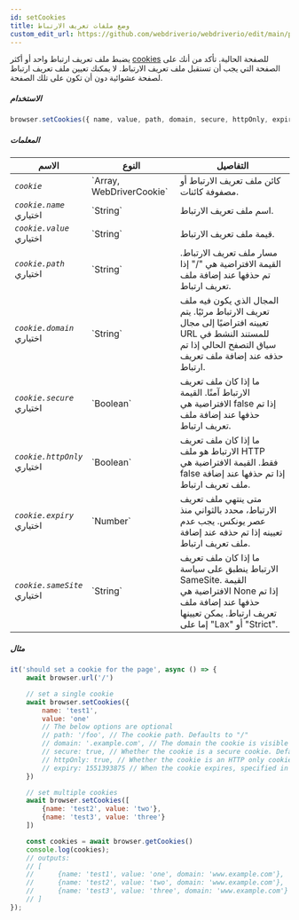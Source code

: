 ```yaml
---
id: setCookies
title: وضع ملفات تعريف الارتباط
custom_edit_url: https://github.com/webdriverio/webdriverio/edit/main/packages/webdriverio/src/commands/browser/setCookies.ts
---
```


يضبط ملف تعريف ارتباط واحد أو أكثر [cookies](https://w3c.github.io/webdriver/#cookies) للصفحة الحالية. تأكد من أنك على الصفحة التي يجب أن تستقبل ملف تعريف الارتباط. لا يمكنك تعيين ملف تعريف ارتباط لصفحة عشوائية دون أن تكون على تلك الصفحة.

##### الاستخدام

```js
browser.setCookies({ name, value, path, domain, secure, httpOnly, expiry, sameSite })
```

##### المعلمات

<table>
  <thead>
    <tr>
      <th>الاسم</th><th>النوع</th><th>التفاصيل</th>
    </tr>
  </thead>
  <tbody>
    <tr>
      <td><code><var>cookie</var></code></td>
      <td>`Array<WebDriverCookie>, WebDriverCookie`</td>
      <td>كائن ملف تعريف الارتباط أو مصفوفة كائنات.</td>
    </tr>
    <tr>
      <td><code><var>cookie.name</var></code><br /><span className="label labelWarning">اختياري</span></td>
      <td>`String`</td>
      <td>اسم ملف تعريف الارتباط.</td>
    </tr>
    <tr>
      <td><code><var>cookie.value</var></code><br /><span className="label labelWarning">اختياري</span></td>
      <td>`String`</td>
      <td>قيمة ملف تعريف الارتباط.</td>
    </tr>
    <tr>
      <td><code><var>cookie.path</var></code><br /><span className="label labelWarning">اختياري</span></td>
      <td>`String`</td>
      <td>مسار ملف تعريف الارتباط. القيمة الافتراضية هي "/" إذا تم حذفها عند إضافة ملف تعريف ارتباط.</td>
    </tr>
    <tr>
      <td><code><var>cookie.domain</var></code><br /><span className="label labelWarning">اختياري</span></td>
      <td>`String`</td>
      <td>المجال الذي يكون فيه ملف تعريف الارتباط مرئيًا. يتم تعيينه افتراضيًا إلى مجال URL للمستند النشط في سياق التصفح الحالي إذا تم حذفه عند إضافة ملف تعريف ارتباط.</td>
    </tr>
    <tr>
      <td><code><var>cookie.secure</var></code><br /><span className="label labelWarning">اختياري</span></td>
      <td>`Boolean`</td>
      <td>ما إذا كان ملف تعريف الارتباط آمنًا. القيمة الافتراضية هي false إذا تم حذفها عند إضافة ملف تعريف ارتباط.</td>
    </tr>
    <tr>
      <td><code><var>cookie.httpOnly</var></code><br /><span className="label labelWarning">اختياري</span></td>
      <td>`Boolean`</td>
      <td>ما إذا كان ملف تعريف الارتباط هو ملف HTTP فقط. القيمة الافتراضية هي false إذا تم حذفها عند إضافة ملف تعريف ارتباط.</td>
    </tr>
    <tr>
      <td><code><var>cookie.expiry</var></code><br /><span className="label labelWarning">اختياري</span></td>
      <td>`Number`</td>
      <td>متى ينتهي ملف تعريف الارتباط، محدد بالثواني منذ عصر يونكس. يجب عدم تعيينه إذا تم حذفه عند إضافة ملف تعريف ارتباط.</td>
    </tr>
    <tr>
      <td><code><var>cookie.sameSite</var></code><br /><span className="label labelWarning">اختياري</span></td>
      <td>`String`</td>
      <td>ما إذا كان ملف تعريف الارتباط ينطبق على سياسة SameSite. القيمة الافتراضية هي None إذا تم حذفها عند إضافة ملف تعريف ارتباط. يمكن تعيينها إما على "Lax" أو "Strict".</td>
    </tr>
  </tbody>
</table>

##### مثال

```js title="setCookies.js"
it('should set a cookie for the page', async () => {
    await browser.url('/')

    // set a single cookie
    await browser.setCookies({
        name: 'test1',
        value: 'one'
        // The below options are optional
        // path: '/foo', // The cookie path. Defaults to "/"
        // domain: '.example.com', // The domain the cookie is visible to. Defaults to the current browsing context's active document's URL domain
        // secure: true, // Whether the cookie is a secure cookie. Defaults to false
        // httpOnly: true, // Whether the cookie is an HTTP only cookie. Defaults to false
        // expiry: 1551393875 // When the cookie expires, specified in seconds since Unix Epoch
    })

    // set multiple cookies
    await browser.setCookies([
        {name: 'test2', value: 'two'},
        {name: 'test3', value: 'three'}
    ])

    const cookies = await browser.getCookies()
    console.log(cookies);
    // outputs:
    // [
    //      {name: 'test1', value: 'one', domain: 'www.example.com'},
    //      {name: 'test2', value: 'two', domain: 'www.example.com'},
    //      {name: 'test3', value: 'three', domain: 'www.example.com'}
    // ]
});
```